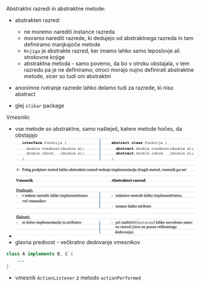 Abstraktni razredi in abstraktne metode:
- abstrakten razred:
	- ne moremo narediti instance razreda
	- moramo narediti razrede, ki dedujejo od abstraktnega razreda in tam definiramo manjkajoče metode
	- `Knjiga` je abstrakte razred, ker imamo lahko samo leposlovje ali strokovne knjige
	- abstraktna metoda - samo povemo, da bo v otroku obstajala, v tem razredu pa je ne definiramo; otroci morajo nujno definirati abstraktne metode, sicer so tudi oni abstraktni

- anonimne notranje razrede lahko delamo tudi za razrede, ki niso abstract
- glej `slikar` package

Vmesniki:
- vse metode so abstraktne, samo našteješ, katere metode hočes, da obstajajo
- ![500](../../Images/Pasted%20image%2020240508092043.png)
- glavna prednost - večkratno dedovanje vmesnikov
```java
class A implements B, C {
	...
}
```
- vmesnik `ActionListener` z metodo `actionPerformed`